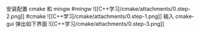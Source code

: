 安装配置 cmake 和 mingw
#mingw 
![[C++学习/cmake/attachments/0.step-2.png]]
#cmake
![[C++学习/cmake/attachments/0.step-1.png]]
输入 cmake-gui 弹出如下界面
![[C++学习/cmake/attachments/0.step-3.png]]